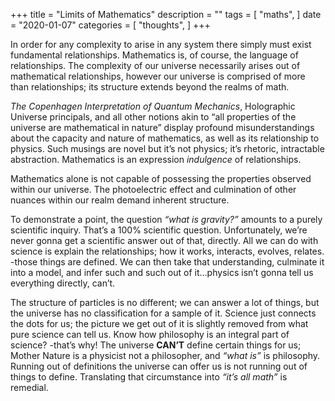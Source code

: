 +++
title = "Limits of Mathematics"
description = ""
tags = [
    "maths",
]
date = "2020-01-07"
categories = [
    "thoughts",
]
+++


In order for any complexity to arise in any system there simply must exist fundamental relationships. Mathematics is, of course, the language of relationships. The complexity of our universe necessarily arises out of mathematical relationships, however our universe is comprised of more than relationships; its structure extends beyond the realms of math.

*The Copenhagen Interpretation of Quantum Mechanics*, Holographic Universe principals, and all other notions akin to “all properties of the universe are mathematical in nature” display profound misunderstandings about the capacity and nature of mathematics, as well as its relationship to physics. Such musings are novel but it’s not physics; it’s rhetoric, intractable abstraction. Mathematics is an expression *indulgence* of relationships.

Mathematics alone is not capable of possessing the properties observed within our universe. The photoelectric effect and culmination of other nuances within our realm demand inherent structure.

To demonstrate a point, the question *“what is gravity?”* amounts to a purely scientific inquiry. That’s a 100% scientific question. Unfortunately, we’re never gonna get a scientific answer out of that, directly. All we can do with science is explain the relationships; how it works, interacts, evolves, relates. -those things are defined. We can then take that understanding, culminate it into a model, and infer such and such out of it…physics isn’t gonna tell us everything directly, can’t.

The structure of particles is no different; we can answer a lot of things, but the universe has no classification for a sample of it. Science just connects the dots for us; the picture we get out of it is slightly removed from what pure science can tell us. Know how philosophy is an integral part of science? -that’s why! The universe **CAN’T** define certain things for us; Mother Nature is a physicist not a philosopher, and *“what is”* is philosophy. Running out of definitions the universe can offer us is not running out of things to define. Translating that circumstance into *“it’s all math”* is remedial.
